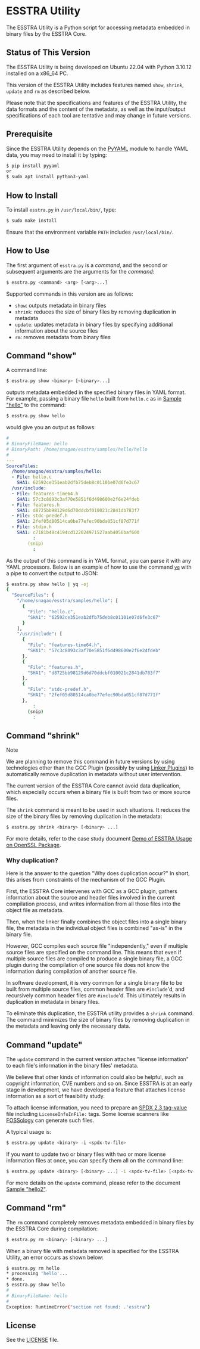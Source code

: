 # ESSTRA Utility

The ESSTRA Utility is a Python script for accessing metadata embedded in
binary files by the ESSTRA Core.

## Status of This Version

The ESSTRA Utility is being developed on Ubuntu 22.04 with Python 3.10.12
installed on a x86\_64 PC.

This version of the ESSTRA Utility includes features named `show`, `shrink`,
`update` and `rm` as described below.

Please note that the specifications and features of the ESSTRA Utility, the
data formats and the content of the metadata, as well as the input/output
specifications of each tool are tentative and may change in future versions.

## Prerequisite

Since the ESSTRA Utility depends on the [PyYAML](https://pyyaml.org/)
module to handle YAML data, you may need to install it by typing:

```sh
$ pip install pyyaml
or
$ sudo apt install python3-yaml
```

## How to Install

To install `esstra.py` in `/usr/local/bin/`, type:

```sh
$ sudo make install
```

Ensure that the environment variable `PATH` includes `/usr/local/bin/`.

## How to Use

The first argument of `esstra.py` is a *command*, and the second or subsequent
arguments are the arguments for the *command*:

```sh
$ esstra.py <command> <arg> [<arg>...]
```

Supported commands in this version are as follows:

* `show`: outputs metadata in binary files
* `shrink`: reduces the size of binary files by removing duplication in metadata
* `update`: updates metadata in binary files by specifying additional information about the source files
* `rm`: removes metadata from binary files

## Command "show"

A command line:

```sh
$ esstra.py show <binary> [<binary>...]
```

outputs metadata embedded in the specified binary files in YAML format.
For example, passing a binary file `hello` built from `hello.c` as in
[Sample "hello"](../samples/hello/) to the command:

```sh
$ esstra.py show hello
```

would give you an output as follows:

```yaml
#
# BinaryFileName: hello
# BinaryPath: /home/snagao/esstra/samples/hello/hello
#
---
SourceFiles:
  /home/snagao/esstra/samples/hello:
  - File: hello.c
    SHA1: 62592ce351eab2dfb75deb8c01101e07d6fe3c67
  /usr/include:
  - File: features-time64.h
    SHA1: 57c3c8093c3af70e5851f6d498600e2f6e24fdeb
  - File: features.h
    SHA1: d8725bb98129d6d70ddcbf010021c2841db783f7
  - File: stdc-predef.h
    SHA1: 2fef05d80514ca0be77efec90bda051cf87d771f
  - File: stdio.h
    SHA1: c7181b48c4194cd122024971527aab4056baf600
          :
        (snip)
          :
```

As the output of this command is in YAML format, you can parse it with any YAML
processors.
Below is an example of how to use the command
[`yq`](https://mikefarah.gitbook.io/yq) with a pipe to convert the output to JSON:

```sh
$ esstra.py show hello | yq -oj
{
  "SourceFiles": {
    "/home/snagao/esstra/samples/hello": [
      {
        "File": "hello.c",
        "SHA1": "62592ce351eab2dfb75deb8c01101e07d6fe3c67"
      }
    ],
    "/usr/include": [
      {
        "File": "features-time64.h",
        "SHA1": "57c3c8093c3af70e5851f6d498600e2f6e24fdeb"
      },
      {
        "File": "features.h",
        "SHA1": "d8725bb98129d6d70ddcbf010021c2841db783f7"
      },
      {
        "File": "stdc-predef.h",
        "SHA1": "2fef05d80514ca0be77efec90bda051cf87d771f"
      },
          :
        (snip)
          :
```

## Command "shrink"

> [!NOTE]
> We are planning to remove this command in future versions by using
> technologies other than the GCC Plugin (possibly by using
> [Linker Plugins](https://sourceware.org/binutils/docs/ld/Plugins.html))
> to automatically remove duplication in metadata without user intervention.

The current version of the ESSTRA Core cannot avoid data duplication, which
especially occurs when a binary file is built from two or more source files.

The `shrink` command is meant to be used in such situations. It reduces the
size of the binary files by removing duplication in the metadata:

```sh
$ esstra.py shrink <binary> [<binary> ...]
```

For more details, refer to the case study document
[Demo of ESSTRA Usage on OpenSSL Package](../doc/case-study/openssl.md).

### Why duplication?

Here is the answer to the question "Why does duplication occur?"
In short, this arises from constraints of the mechanism of the GCC Plugin.

First, the ESSTRA Core intervenes with GCC as a GCC plugin, gathers information about the source
and header files involved in the current compilation process, and writes information from all
those files into the object file as metadata.

Then, when the linker finally combines the object files into a single binary file, the metadata
in the individual object files is combined "as-is" in the binary file.

However, GCC compiles each source file "independently," even if multiple source files are
specified on the command line. This means that even if multiple source files are compiled to
produce a single binary file, a GCC plugin during the compilation of one source file does not know
the information during compilation of another source file.

In software development, it is very common for a single binary file to be built from multiple
source files, common header files are `#include`'d, and recursively common header files are
`#include`'d. This ultimately results in duplication in metadata in binary files.

To eliminate this duplication, the ESSTRA utility provides a `shrink` command. The command
minimizes the size of binary files by removing duplication in the metadata and leaving only the
necessary data.

## Command "update"

The `update` command in the current version attaches "license information" to
each file's information in the binary files' metadata.

We believe that other kinds of information could also be helpful, such as
copyright information, CVE numbers and so on.
Since ESSTRA is at an early stage in development, we have developed a feature
that attaches license information as a sort of feasibility study.

To attach license information, you need to prepare an
[SPDX 2.3 tag-value](https://spdx.github.io/spdx-spec/v2.3/) file
including `LicenseInfoInFile:` tags.
Some license scanners like [FOSSology](https://fossology.github.io/) can
generate such files.

A typical usage is:

```sh
$ esstra.py update <binary> -i <spdx-tv-file>
```

If you want to update two or binary files with two or more license information
files at once, you can specify them all on the command line:

```sh
$ esstra.py update <binary> [<binary> ...] -i <spdx-tv-file> [<spdx-tv-file> ..]
```

For more details on the `update` command, please refer to the document
[Sample "hello2"](../samples/hello2/README.md).

## Command "rm"

The `rm` command completely removes metadata embedded in binary files by
the ESSTRA Core during compilation:

```sh
$ esstra.py rm <binary> [<binary> ...]
```

When a binary file with metadata removed is specified for the ESSTRA Utility, an
error occurs as shown below:

```sh
$ esstra.py rm hello
* processing 'hello'...
* done.
$ esstra.py show hello
#
# BinaryFileName: hello
#
Exception: RuntimeError("section not found: .'esstra")
```

## License

See the [LICENSE](../LICENSE) file.
